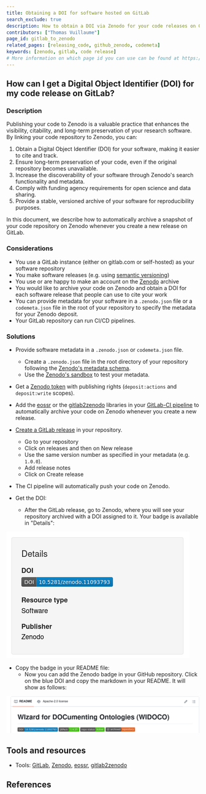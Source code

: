 ```yaml
---
title: Obtaining a DOI for software hosted on GitLab
search_exclude: true
description: How to obtain a DOI via Zenodo for your code releases on GitLab
contributors: ["Thomas Vuillaume"]
page_id: gitlab_to_zenodo
related_pages: [releasing_code, github_zenodo, codemeta]
keywords: [zenodo, gitlab, code release]
# More information on which page id you can use can be found at https://rdmkit.elixir-europe.org/website_overview
---
```

<!-- Please take in mind our style guide https://rdmkit.elixir-europe.org/style_guide when writing the content of this page. -->


## How can I get a Digital Object Identifier (DOI) for my code release on GitLab?

### Description 

Publishing your code to Zenodo is a valuable practice that enhances the visibility, citability, and long-term preservation of your research software. By linking your code repository to Zenodo, you can:

1. Obtain a Digital Object Identifier (DOI) for your software, making it easier to cite and track.
2. Ensure long-term preservation of your code, even if the original repository becomes unavailable.
3. Increase the discoverability of your software through Zenodo's search functionality and metadata.
4. Comply with funding agency requirements for open science and data sharing.
5. Provide a stable, versioned archive of your software for reproducibility purposes.

In this document, we describe how to automatically archive a snapshot of your code repository on Zenodo whenever you create a new release on GitLab. 

### Considerations

* You use a GitLab instance (either on gitlab.com or self-hosted) as your software repository
* You make software releases (e.g. using [semantic versioning][semantic-versioning])
* You use or are happy to make an account on the [Zenodo][zenodo] archive
* You would like to archive your code on Zenodo and obtain a DOI for each software release that people can use to cite your work
* You can provide metadata for your software in a `.zenodo.json` file or a `codemeta.json` file in the root of your repository to specify the metadata for your Zenodo deposit.
* Your GitLab repository can run CI/CD pipelines.

### Solutions

* Provide software metadata in a `.zenodo.json` or `codemeta.json` file.
  * Create a `.zenodo.json` file in the root directory of your repository following the [Zenodo's metadata schema](https://developers.zenodo.org/#metadata).
  * Use the [Zenodo's sandbox](https://sandbox.zenodo.org/) to test your metadata.
  
* Get a [Zenodo token](https://zenodo.org/account/settings/applications/tokens/new/) with publishing rights (`deposit:actions` and `deposit:write` scopes).

* Add the [eossr](https://escape-ossr.gitlab.io/eossr/gitlab_to_zenodo.html) or the [gitlab2zenodo](https://gitlab.com/sbeniamine/gitlab2zenodo) libraries in  your [GitLab-CI pipeline](https://docs.gitlab.com/ee/ci/yaml/) to automatically archive your code on Zenodo whenever you create a new release.

* [Create a GitLab release](https://everse.software/RSQKit/releasing_code) in your repository.
  * Go to your repository
  * Click on releases and then on New release
  * Use the same version number as specified in your metadata (e.g. `1.0.0`).
  * Add release notes
  * Click on Create release

* The CI pipeline will automatically push your code on Zenodo.

* Get the DOI:
   * After the GitLab release, go to Zenodo, where you will see your repository archived with a DOI assigned to it. Your badge is available in "Details":

![Badge in Zenodo](../../images/badge_zenodo.png)

* Copy the badge in your README file:
   * Now you can add the Zenodo badge in your GitHub repository. Click on the blue DOI and copy the markdown in your README. It will show as follows:

![Badge in your repository](../../images/badge_in_repo.png)

## Tools and resources 

* Tools: [GitLab][gitlab], [Zenodo][zenodo], [eossr](https://escape-ossr.gitlab.io/eossr/), [gitlab2zenodo](https://gitlab.com/sbeniamine/gitlab2zenodo)

## References

[calver]: (https://calver.org/)
[datacite-doi-software]: (https://datacite.org/blog/doi-registrations-software/)
[doi]: (https://www.doi.org/)
[semantic-versioning]: (https://semver.org/) 
[what-are-pids]: (https://support.orcid.org/hc/en-us/articles/360006971013-What-are-persistent-identifiers-PIDs)
[zenodo]: (https://zenodo.org/)
[gitlab]: (https://gitlab.com/)
